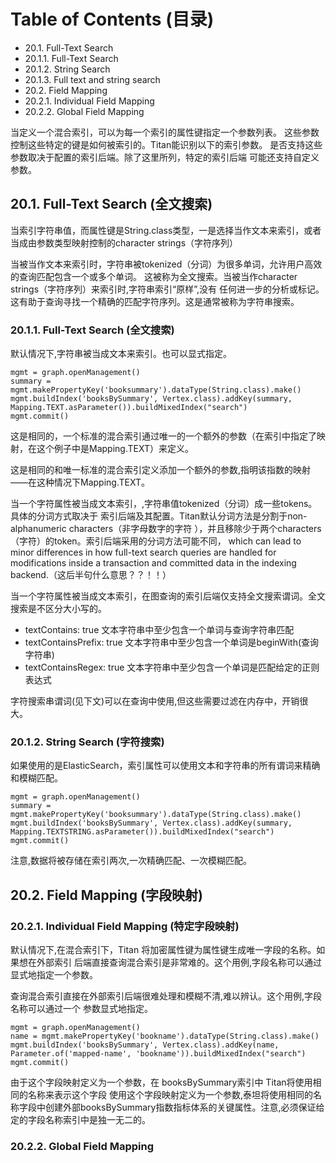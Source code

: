 # Table of Contents (目录)

- 20.1. Full-Text Search
- 20.1.1. Full-Text Search
- 20.1.2. String Search
- 20.1.3. Full text and string search
- 20.2. Field Mapping
- 20.2.1. Individual Field Mapping
- 20.2.2. Global Field Mapping

当定义一个混合索引，可以为每一个索引的属性键指定一个参数列表。
这些参数控制这些特定的键是如何被索引的。Titan能识别以下的索引参数。
是否支持这些参数取决于配置的索引后端。除了这里所列，特定的索引后端
可能还支持自定义参数。

## 20.1. Full-Text Search (全文搜索)

当索引字符串值，而属性键是String.class类型，一是选择当作文本来索引，或者当成由参数类型映射控制的character strings（字符序列）

当被当作文本来索引时，字符串被tokenized（分词）为很多单词，允许用户高效的查询匹配包含一个或多个单词。
这被称为全文搜索。当被当作character strings（字符序列）来索引时,字符串索引“原样”,没有
任何进一步的分析或标记。这有助于查询寻找一个精确的匹配字符序列。这是通常被称为字符串搜索。

### 20.1.1. Full-Text Search (全文搜索)

默认情况下,字符串被当成文本来索引。也可以显式指定。
```shell
mgmt = graph.openManagement()
summary = mgmt.makePropertyKey('booksummary').dataType(String.class).make()
mgmt.buildIndex('booksBySummary', Vertex.class).addKey(summary, Mapping.TEXT.asParameter()).buildMixedIndex("search")
mgmt.commit()
```
这是相同的，一个标准的混合索引通过唯一的一个额外的参数（在索引中指定了映射，在这个例子中是Mapping.TEXT）来定义。

这是相同的和唯一标准的混合索引定义添加一个额外的参数,指明该指数的映射——在这种情况下Mapping.TEXT。

当一个字符属性被当成文本索引，,字符串值tokenized（分词）成一些tokens。具体的分词方式取决于
索引后端及其配置。Titan默认分词方法是分割于non-alphanumeric characters（非字母数字的字符
），并且移除少于两个characters（字符）的token。索引后端采用的分词方法可能不同，
which can lead to minor differences in how full-text search queries are handled
 for modifications inside a transaction and committed data in the indexing backend.（这后半句什么意思？？！！）

当一个字符属性被当成文本索引，在图查询的索引后端仅支持全文搜索谓词。全文搜索是不区分大小写的。
- textContains: true  文本字符串中至少包含一个单词与查询字符串匹配
- textContainsPrefix: true 文本字符串中至少包含一个单词是beginWith(查询字符串)
- textContainsRegex: true 文本字符串中至少包含一个单词是匹配给定的正则表达式

字符搜索串谓词(见下文)可以在查询中使用,但这些需要过滤在内存中，开销很大。

### 20.1.2. String Search (字符搜索)

如果使用的是ElasticSearch，索引属性可以使用文本和字符串的所有谓词来精确和模糊匹配。

```shell
mgmt = graph.openManagement()
summary = mgmt.makePropertyKey('booksummary').dataType(String.class).make()
mgmt.buildIndex('booksBySummary', Vertex.class).addKey(summary, Mapping.TEXTSTRING.asParameter()).buildMixedIndex("search")
mgmt.commit()
```

注意,数据将被存储在索引两次,一次精确匹配、一次模糊匹配。

## 20.2. Field Mapping (字段映射)

### 20.2.1. Individual Field Mapping (特定字段映射)

默认情况下,在混合索引下，Titan 将加密属性键为属性键生成唯一字段的名称。如果想在外部索引
后端直接查询混合索引是非常难的。这个用例,字段名称可以通过显式地指定一个参数。

查询混合索引直接在外部索引后端很难处理和模糊不清,难以辨认。这个用例,字段名称可以通过一个
参数显式地指定。

```shell
mgmt = graph.openManagement()
name = mgmt.makePropertyKey('bookname').dataType(String.class).make()
mgmt.buildIndex('booksBySummary', Vertex.class).addKey(name, Parameter.of('mapped-name', 'bookname')).buildMixedIndex("search")
mgmt.commit()
```
由于这个字段映射定义为一个参数，在 booksBySummary索引中 Titan将使用相同的名称来表示这个字段
使用这个字段映射定义为一个参数,泰坦将使用相同的名称字段中创建外部booksBySummary指数指标体系的关键属性。注意,必须保证给定的字段名称索引中是独一无二的。

### 20.2.2. Global Field Mapping
